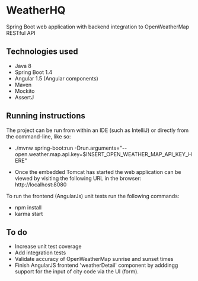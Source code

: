 WeatherHQ
==============
Spring Boot web application with backend integration to OpenWeatherMap RESTful API

Technologies used
--------------
* Java 8
* Spring Boot 1.4
* Angular 1.5 (Angular components)
* Maven
* Mockito
* AssertJ

Running instructions
--------------------
The project can be run from within an IDE (such as IntelliJ) or directly from the command-line, like so:
* ./mvnw spring-boot:run -Drun.arguments="--open.weather.map.api.key=$INSERT_OPEN_WEATHER_MAP_API_KEY_HERE"

* Once the embedded Tomcat has started the web application can be viewed by visiting the following URL in the browser:
http://localhost:8080


To run the frontend (AngularJs) unit tests run the following commands:
* npm install
* karma start

To do
--------------
* Increase unit test coverage
* Add integration tests
* Validate accuracy of OpenWeatherMap sunrise and sunset times
* Finish AngularJS frontend 'weatherDetail' component by adddingg support for the input of city code via the UI (form).